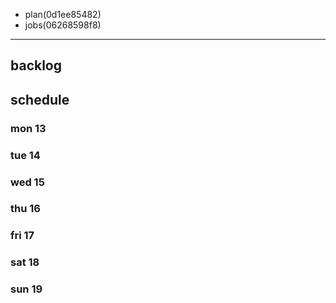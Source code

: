 
- plan(0d1ee85482)
- jobs(06268598f8)
---

## backlog

## schedule
### mon 13
### tue 14
### wed 15
### thu 16
### fri 17
### sat 18
### sun 19



